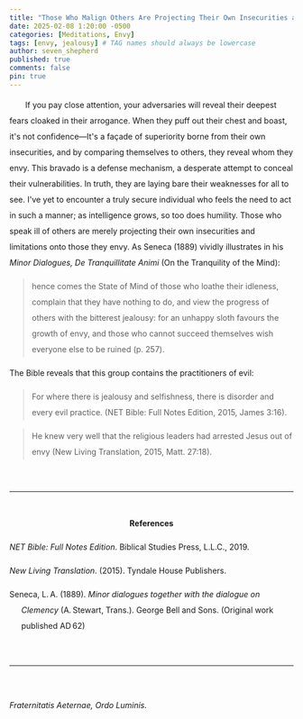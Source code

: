```yaml
---
title: "Those Who Malign Others Are Projecting Their Own Insecurities and Limitations Upon Those They Envy"
date: 2025-02-08 1:20:00 -0500
categories: [Meditations, Envy]
tags: [envy, jealousy] # TAG names should always be lowercase
author: seven_shepherd
published: true
comments: false
pin: true
---
```


<style>
/* in your main CSS (e.g. assets/css/style.css) */
.references {
  padding: 0;
  margin: 0;
}

.references li {
  list-style: none;
  margin-bottom: 1em;           /* space between entries */
  padding-left: 1.5em;          /* amount of hanging indent */
  text-indent: -1.5em;          /* pulls first line back */
  line-height: 2;               /* nicer readability */
}

p.titles {
  text-align:center;
  margin-top: 0;
  margin-bottom: 0;
  font-weight:bold;
}

body {
  line-height: 2;
}

a.alterlink {
  color:Silver;
}
</style>


<p style="text-indent:2em;">
<!-- If you pay close attention, your adversaries will reveal their deepest fears cloaked in their arrogance. When they puff out their chest and boast, it's not confidence&mdash;It's a façade of superiority borne from their own insecurities. This bravado is a defense mechanism, a desperate attempt to conceal their vulnerabilities. In truth, they are laying bare their weaknesses for all to see, and by comparing themselves to others, they reveal whom they envy. I've yet to encounter a truly secure individual who feels the need to act in such a manner; as intelligence grows, so too does humility. Those who speak ill of others are merely projecting their own insecurities and limitations onto those they envy. As Seneca (1889) vividly illustrates in his <em>Minor Dialogues, De Tranquillitate Animi</em> (On the Tranquility of the Mind):</p> -->

<p style="text-indent:2em;">
If you pay close attention, your adversaries will reveal their deepest fears cloaked in their arrogance. When they puff out their chest and boast, it's not confidence&mdash;It's a façade of superiority borne from their own insecurities, and by comparing themselves to others, they reveal whom they envy. This bravado is a defense mechanism, a desperate attempt to conceal their vulnerabilities. In truth, they are laying bare their weaknesses for all to see. I've yet to encounter a truly secure individual who feels the need to act in such a manner; as intelligence grows, so too does humility. Those who speak ill of others are merely projecting their own insecurities and limitations onto those they envy. As Seneca (1889) vividly illustrates in his <em>Minor Dialogues, De Tranquillitate Animi</em> (On the Tranquility of the Mind):</p>

<blockquote>hence comes the State of Mind of those who loathe their idleness, complain that they have nothing to do, and view the progress of others with the bitterest jealousy: for an unhappy sloth favours the growth of envy, and those who cannot succeed themselves wish everyone else to be ruined (p. 257).</blockquote>

The Bible reveals that this group contains the practitioners of evil:

<blockquote>For where there is jealousy and selfishness, there is disorder and every evil practice. (NET Bible: Full Notes Edition, 2015, James 3:16).</blockquote>

<blockquote>He knew very well that the religious leaders had arrested Jesus out of envy (New Living Translation, 2015, Matt. 27:18).</blockquote>


<br>
<hr>
<br>

<div style="text-align:center;font-weight: bold;">References</div>

<span></span>

<ul class="references">
<li><em>NET Bible: Full Notes Edition</em>. Biblical Studies Press, L.L.C., 2019.</li>
<li><em>New Living Translation</em>. (2015). Tyndale House Publishers.</li>
<li>Seneca, L. A. (1889). <em>Minor dialogues together with the dialogue on Clemency</em> (A. Stewart, Trans.). George Bell and Sons. (Original work published AD 62)</li>
</ul>

<br>
<hr>
<br>

<span style="font-style:italic;">Fraternitatis Aeternae, Ordo Luminis.</span>

<!-- *But they delight in the law of the Lord, meditating on it day and night.* -->

<!-- > Finally, brethren, whatever things are true, whatever things are noble, whatever things are just, whatever things are pure, whatever things are lovely, whatever things are of good report, if there is any virtue and if there is anything praiseworthy—meditate on these things &mdash; Philippians 4:8. -->

<script>
    var refTagger = {
        settings: {
            bibleVersion: 'NLT',
            tooltipStyle: 'dark'
        }
    };

    (function(d, t) {
        var n=d.querySelector('[nonce]');
        refTagger.settings.nonce = n && (n.nonce||n.getAttribute('nonce'));
        var g = d.createElement(t), s = d.getElementsByTagName(t)[0];
        g.src = 'https://api.reftagger.com/v2/RefTagger.js';
        g.nonce = refTagger.settings.nonce;
        s.parentNode.insertBefore(g, s);
    }(document, 'script'));
</script>
